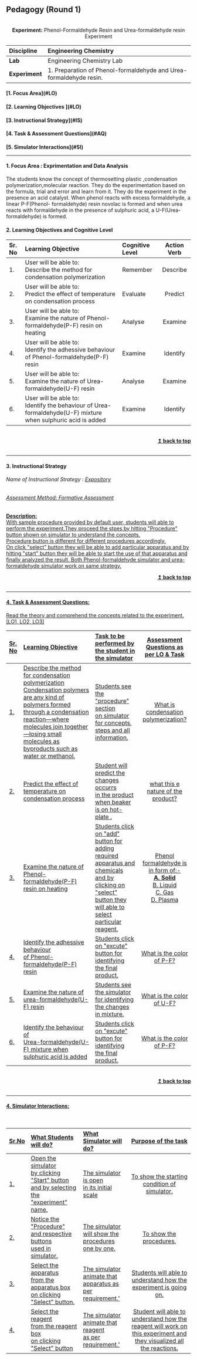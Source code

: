 ## Pedagogy (Round 1)
<p align="center">
<br>
<b> Experiment:</b> Phenol-Formaldehyde Resin and Urea-formaldehyde resin Experiment  <a name="top"></a> <br>
</p>

<b>Discipline | </b>Engineering Chemistry
:--|:--|
<b> Lab | </b> Engineering Chemistry Lab
<b> Experiment|     </b> 1. Preparation of Phenol-formaldehyde and Urea-formaldehyde resin.

<h4> [1. Focus Area](#LO)
<h4> [2. Learning Objectives ](#LO)
<h4> [3. Instructional Strategy](#IS)
<h4> [4. Task & Assessment Questions](#AQ)
<h4> [5. Simulator Interactions](#SI)
<hr>

<a name="LO"></a>
#### 1. Focus Area : Exprimentation and Data Analysis

The students know the concept of thermosetting plastic ,condensation polymerization,molecular reaction. They do the experimentation based on the formula, trial and error and learn from it. They do the experiment in the presence an acid catalyst. When phenol reacts with excess formaldehyde, a linear P-F(Phenol- formaldehyde) resin novolac is formed and when urea reacts with formaldehyde in the presence of sulphuric acid, a U-F(Urea-formaldehyde) is formed.

#### 2. Learning Objectives and Cognitive Level


Sr. No |	Learning Objective	| Cognitive Level | Action Verb
:--|:--|:--|:-:
1.| User will be able to: <br>Describe the method for condensation polymerization | Remember | Describe
2.| User will be able to: <br>Predict the effect of temperature on condensation process | Evaluate | Predict
3.| User will be able to: <br>Examine the nature of Phenol-formaldehyde(P-F) resin on heating | Analyse | Examine
4.| User will be able to: <br>Identify the adhessive behaviour of Phenol-formaldehyde(P-F) resin | Examine | Identify
5.| User will be able to: <br>Examine the nature of Urea-formaldehyde(U-F) resin | Analyse | Examine
6.| User will be able to: <br>Identify the  behaviour of Urea-formaldehyde(U-F) mixture when sulphuric acid is added | Examine | Identify

<br/>
<div align="right">
    <b><a href="#top">↥ back to top</a></b>
</div>
<br/>
<hr>

<a name="IS"></a>
#### 3. Instructional Strategy
###### Name of Instructional Strategy  :    <u> Expository
###### Assessment Method: Formative Assessment

<u> <b>Description: </b>  
With sample procedure provided by default user, students will able to perform the experiment.They proceed the stpes by hitting "Procedure" button shown on simulator to understand the concepts.<br>Procedure button is different for different procedures accordingly.  </u>
<br>
On click "select" button they will be able to add particular apparatus and by hitting "start" button they will be able to start the use of that apparatus and finally analyzed the result.
Both Phenol-formaldehyde simulator and urea-formaldehyde simulator work on same strategy.
<br/>
<div align="right">
    <b><a href="#top">↥ back to top</a></b>
</div>
<br/>
<hr>

<a name="AQ"></a>
#### 4. Task & Assessment Questions:

Read the theory and comprehend the concepts related to the experiment. [LO1, LO2, LO3]
<br>

Sr. No |	Learning Objective	| Task to be performed by <br> the student  in the simulator | Assessment Questions as per LO & Task
:--|:--|:--|:-:
1.| Describe the method for condensation polymerization <br> Condensation polymers are any kind of polymers formed through a condensation reaction—where molecules join together—losing small molecules as byproducts such as water or methanol. | Students see the "procedure" section <br> on simulator for concepts, steps and all information. | What is condensation polymerization?
2.| Predict the effect of temperature on condensation process <br>  | Student will predict the changes occurrs<br> in the product when beaker is on hot-plate .  | what this e nature of the product?
3.| Examine the nature of Phenol-formaldehyde(P-F) resin on heating <br>  |  Students click on "add" button for adding required apparatus and chemicals <br> and by clicking on "select" button they will able to select particular reagent.  |  Phenol formaldehyde is in form of:- <br> <b>A. Solid<br></b> B. Liquid <br> C. Gas <br> D. Plasma
4.| Identify the adhessive behaviour<br> of Phenol-formaldehyde(P-F) resin   |  Students click on "excute" button for identifying <br> the final product. |  What is the  color of P-F?
5.| Examine the nature of <br> urea-formaldehyde(U-F) resin   |  Students see the simulator for identifying <br> the changes in mixture. |  What is the  color of U-F?
6.| Identify the  behaviour of<br> Urea-formaldehyde(U-F) mixture when sulphuric acid is added    |  Students click on "excute" button for identifying <br> the final product. |  What is the  color of P-F?
<br/>
<div align="right">
    <b><a href="#top">↥ back to top</a></b>
</div>
<br/>
<hr>

<a name="SI"></a>

#### 4. Simulator Interactions:
<br>

Sr.No | What Students will do? |	What Simulator will do?	| Purpose of the task
:--|:--|:--|:--:
1.| Open the simulator<br> by clicking <br>"Start" button and by selecting the "experiment" name. | The simulator is open <br> in its initial scale  | To show the starting condition of simulator.
2.| Notice the "Procedure" <br> and respective buttons<br> used in simulator.  | The simulator will show the <br> procedures one by one.  | To show the procedures.
3.| Select the apparatus <br> from the apparatus box <br> on clicking "Select" button. | The simulator animate that <br> apparatus as per requirement.'  | Students will able to understand how the experiment is going on.
4.| Select the reagent <br> from the reagent box <br> on clicking "Select" button | The simulator animate that reagent <br> as per requirement.'  |  Student will able to understand how the reagent will work on this experiment and they visualized all the reactions.
